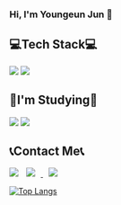### Hi, I'm Youngeun Jun 👋

## 💻Tech Stack💻
<img src="https://img.shields.io/badge/C-2E2E2E?style=flat&logo=C&logoColor=white"/></a> 
<img src="https://img.shields.io/badge/Python-0040FF?style=flat&logo=Python&logoColor=white"/></a>

## 📖I'm Studying📖
<img src="https://img.shields.io/badge/Java-8000FF?style=flat&logo=Java&logoColor=white"/></a>
<img src="https://img.shields.io/badge/JavaScript-BFFF00?style=flat&logo=Java&logoColor=white"/></a>

## 📞Contact Me📞
<a href="mailto:yeon0isj@gmail.com"><img src="https://img.shields.io/badge/Gmail-2E2E2E?style=flat-square&logo=Gmail&logoColor=white&link=mailto:tarabin49@gmail.com"/></a>
<a href="https://www.instagram.com/oieunn__/">
    <img 
        src="http://img.shields.io/badge/-Instagram-F6CEF5?style=flat&logo=Instagram&link=https://www.instagram.com/oieunn__/"
        style="height : auto; margin-left : 10px; margin-right : 10px;"/>
</a>
<a href="https://velog.io/@본인벨로그아이디">
    <img 
        src="http://img.shields.io/badge/-쓰고싶은텍스트-배경색(ex.222222)?style=flat&logo=아이콘명(ex.Vector Logo Zone)&link=https://velog.io/@본인벨로그아이디"
        style="height : auto; margin-left : 10px; margin-right : 10px;"/>
</a>

[![Top Langs](https://github-readme-stats.vercel.app/api/top-langs/?username=Junyewdd&layout=compact&theme=slateorange&langs_count=5)](https://github.com/anuraghazra/github-readme-stats)


<!--
**Junyewdd/Junyewdd** is a ✨ _special_ ✨ repository because its `README.md` (this file) appears on your GitHub profile.

Here are some ideas to get you started:

- 🔭 I’m currently working on ...
- 🌱 I’m currently learning ...
- 👯 I’m looking to collaborate on ...
- 🤔 I’m looking for help with ...
- 💬 Ask me about ...
- 📫 How to reach me: ...
- 😄 Pronouns: ...
- ⚡ Fun fact: ...
-->
